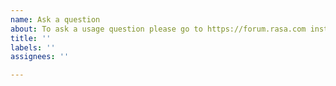 ```yaml
---
name: Ask a question
about: To ask a usage question please go to https://forum.rasa.com instead
title: ''
labels: ''
assignees: ''

---
```


<!--
Hi! If you have a question about how to do something with Rasa, we are happy
to help out!

Please ask these questions in the forum (https://forum.rasa.com).

We only use Github issues for bugs and feature requests. -->
